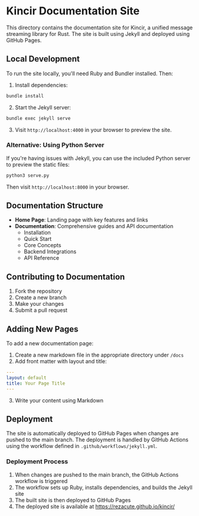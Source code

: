# Kincir Documentation Site

This directory contains the documentation site for Kincir, a unified message streaming library for Rust. The site is built using Jekyll and deployed using GitHub Pages.

## Local Development

To run the site locally, you'll need Ruby and Bundler installed. Then:

1. Install dependencies:
```bash
bundle install
```

2. Start the Jekyll server:
```bash
bundle exec jekyll serve
```

3. Visit `http://localhost:4000` in your browser to preview the site.

### Alternative: Using Python Server

If you're having issues with Jekyll, you can use the included Python server to preview the static files:

```bash
python3 serve.py
```

Then visit `http://localhost:8000` in your browser.

## Documentation Structure

- **Home Page**: Landing page with key features and links
- **Documentation**: Comprehensive guides and API documentation
  - Installation
  - Quick Start
  - Core Concepts
  - Backend Integrations
  - API Reference

## Contributing to Documentation

1. Fork the repository
2. Create a new branch
3. Make your changes
4. Submit a pull request

## Adding New Pages

To add a new documentation page:

1. Create a new markdown file in the appropriate directory under `/docs`
2. Add front matter with layout and title:
```yaml
---
layout: default
title: Your Page Title
---
```
3. Write your content using Markdown

## Deployment

The site is automatically deployed to GitHub Pages when changes are pushed to the main branch. The deployment is handled by GitHub Actions using the workflow defined in `.github/workflows/jekyll.yml`.

### Deployment Process

1. When changes are pushed to the main branch, the GitHub Actions workflow is triggered
2. The workflow sets up Ruby, installs dependencies, and builds the Jekyll site
3. The built site is then deployed to GitHub Pages
4. The deployed site is available at https://rezacute.github.io/kincir/ 
